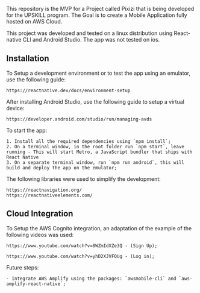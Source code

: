 
This repository is the MVP for a Project called Pixizi that is being developed for the UPSKILL program. 
The Goal is to create a Mobile Application fully hosted on AWS Cloud.

This project was developed and tested on a linux distribution using React-native CLI and Android Studio.
The app was not tested on ios.

## Installation

To Setup a development environment or to test the app using an emulator, use the following guide:

    https://reactnative.dev/docs/environment-setup

After installing Android Studio, use the following guide to setup a virtual device:

    https://developer.android.com/studio/run/managing-avds

To start the app:

    1. Install all the required dependencies using `npm install`;
    2. On a terminal window, in the root folder run `npm start`, leave running - This will start Metro, a JavaScript bundler that ships with React Native
    3. On a separate terminal window, run `npm run android`, this will build and deploy the app on the emulator;

The following libraries were used to simplify the development:

    https://reactnavigation.org/
    https://reactnativeelements.com/

## Cloud Integration

To Setup the AWS Cognito integration, an adaptation of the example of the following videos was used:

    https://www.youtube.com/watch?v=8WZmIdXZe3Q - (Sign Up);
    
    https://www.youtube.com/watch?v=yhD2XJVFQUg - (Log in);


Future steps:

    - Integrate AWS Amplify using the packages: `awsmobile-cli` and `aws-amplify-react-native`; 
